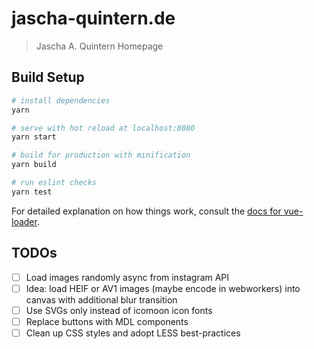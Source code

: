 # jascha-quintern.de

> Jascha A. Quintern Homepage

## Build Setup

```bash
# install dependencies
yarn

# serve with hot reload at localhost:8080
yarn start

# build for production with minification
yarn build

# run eslint checks
yarn test
```

For detailed explanation on how things work, consult the [docs for vue-loader](http://vuejs.github.io/vue-loader).

## TODOs

* [ ] Load images randomly async from instagram API
* [ ] Idea: load HEIF or AV1 images (maybe encode in webworkers) into canvas with additional blur transition
* [ ] Use SVGs only instead of icomoon icon fonts
* [ ] Replace buttons with MDL components
* [ ] Clean up CSS styles and adopt LESS best-practices
